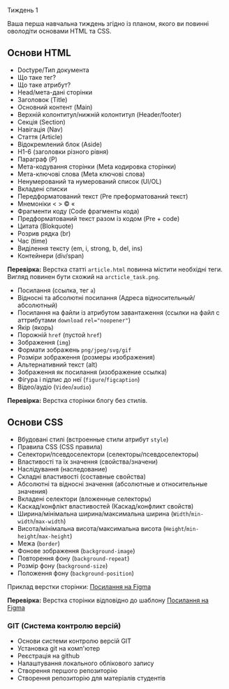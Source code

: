 Тиждень 1

Ваша перша навчальна тиждень згідно із планом, якого ви повинні оволодіти основами HTML та CSS.

## Основи HTML

- Doctype/Тип документа
- Що таке тег?
- Що таке атрибут?
- Head/мета-дані сторінки
- Заголовок (Title)
- Основний контент (Main)
- Верхній колонтитул/нижній колонтитул (Header/footer)
- Секція (Section)
- Навігація (Nav)
- Стаття (Article)
- Відокремлений блок (Aside)
- H1-6 (заголовки різного рівня)
- Параграф (P)
- Мета-кодування сторінки (Meta кодировка сторінки)
- Мета-ключові слова (Meta ключові слова)
- Ненумерований та нумерований список (Ul/OL)
- Вкладені списки
- Передформатований текст (Pre преформатований текст)
- Мнемоніки &lt; &gt; &copy; &laquo;
- Фрагменти коду (Code фрагменты кода)
- Предформатований текст разом із кодом (Pre + code)
- Цитата (Blokquote)
- Розрив рядка (br)
- Час (time)
- Виділення тексту (em, i, strong, b, del, ins)
- Контейнери (div/span)

**Перевірка:** Верстка статті `article.html` повинна містити необхідні теги. Вигляд повинен бути схожий на `arcticle_task.png`.

- Посилання (ссылка, тег `a`)
- Відносні та абсолютні посилання (Адреса відносительный/абсолютный)
- Посилання на файли із атрибутом завантаження (ссылки на файл с аттрибутами `download` `rel="noopener"`)
- Якір (якорь)
- Порожній `href` (пустой `href`)
- Зображення (`img`)
- Формати зображень `png/jpeg/svg/gif`
- Розміри зображення (розмеры изображения)
- Альтернативний текст (alt)
- Зображення як посилання (изображение ссылка)
- Фігура і підпис до неї (`figure`/`figcaption`)
- Відео/аудіо (`Video`/`audio`)

**Перевірка:** Верстка сторінки блогу без стилів.

## Основи CSS

- Вбудовані стилі (встроенные стили атрибут `style`)
- Правила CSS (CSS правила)
- Селектори/псевдоселектори (селекторы/псевдоселекторы)
- Властивості та їх значення (свойства/значени)
- Наслідування (наследование)
- Складні властивості (составные свойства)
- Абсолютні та відносні значення (абсолютные и относительные значения)
- Вкладені селектори (вложенные селекторы)
- Каскад/конфлікт властивостей (Каскад/конфликт свойств)
- Ширина/мінімальна ширина/максимальна ширина (`Width`/`min-width`/`max-width`)
- Висота/мінімальна висота/максимальна висота (`Height`/`min-height`/`max-height`)
- Межа (`border`)
- Фонове зображення (`background-image`)
- Повторення фону (`background-repeat`)
- Розмір фону (`background-size`)
- Положення фону (`background-position`)

Приклад верстки сторінки: [Посилання на Figma](https://www.figma.com/file/ftIZnLLkeWdGEDSuP3X7e8/landing-3)

**Перевірка:** Верстка сторінки відповідно до шаблону [Посилання на Figma](https://www.figma.com/file/aDreuRcBACBfkqrJLV7AYE/ghosted-coming-soon-page?node-id=0%3A2)

### GIT (Система контролю версій)

- Основи системи контролю версій GIT
- Установка git на комп'ютер
- Реєстрація на github
- Налаштування локального облікового запису
- Створення першого репозиторію
- Створення репозиторію для матеріалів студентів

